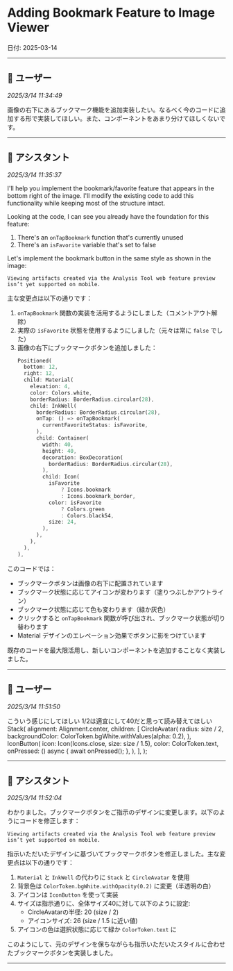 # Adding Bookmark Feature to Image Viewer

日付: 2025-03-14

---

## 👤 ユーザー
*2025/3/14 11:34:49*

画像の右下にあるブックマーク機能を追加実装したい。なるべく今のコードに追加する形で実装してほしい。また、コンポーネントをあまり分けてほしくないです。

---

## 🤖 アシスタント
*2025/3/14 11:35:37*

I'll help you implement the bookmark/favorite feature that appears in the bottom right of the image. I'll modify the existing code to add this functionality while keeping most of the structure intact.

Looking at the code, I can see you already have the foundation for this feature:
1. There's an `onTapBookmark` function that's currently unused
2. There's an `isFavorite` variable that's set to false

Let's implement the bookmark button in the same style as shown in the image:
```
Viewing artifacts created via the Analysis Tool web feature preview isn’t yet supported on mobile.
```



主な変更点は以下の通りです：

1. `onTapBookmark` 関数の実装を活用するようにしました（コメントアウト解除）
2. 実際の `isFavorite` 状態を使用するようにしました（元々は常に `false` でした）
3. 画像の右下にブックマークボタンを追加しました：
   ```dart
   Positioned(
     bottom: 12,
     right: 12,
     child: Material(
       elevation: 4,
       color: Colors.white,
       borderRadius: BorderRadius.circular(28),
       child: InkWell(
         borderRadius: BorderRadius.circular(28),
         onTap: () => onTapBookmark(
           currentFavoriteStatus: isFavorite,
         ),
         child: Container(
           width: 40,
           height: 40,
           decoration: BoxDecoration(
             borderRadius: BorderRadius.circular(28),
           ),
           child: Icon(
             isFavorite
                 ? Icons.bookmark
                 : Icons.bookmark_border,
             color: isFavorite
                 ? Colors.green
                 : Colors.black54,
             size: 24,
           ),
         ),
       ),
     ),
   ),
   ```

このコードでは：
- ブックマークボタンは画像の右下に配置されています
- ブックマーク状態に応じてアイコンが変わります（塗りつぶしかアウトライン）
- ブックマーク状態に応じて色も変わります（緑か灰色）
- クリックすると `onTapBookmark` 関数が呼び出され、ブックマーク状態が切り替わります
- Material デザインのエレベーション効果でボタンに影をつけています

既存のコードを最大限活用し、新しいコンポーネントを追加することなく実装しました。

---

## 👤 ユーザー
*2025/3/14 11:51:50*

こういう感じにしてほしい 1/2は適宜にして40だと思って読み替えてほしい
Stack(
      alignment: Alignment.center,
      children: [
        CircleAvatar(
          radius: size / 2,
          backgroundColor: ColorToken.bgWhite.withValues(alpha: 0.2),
        ),
        IconButton(
          icon: Icon(Icons.close, size: size / 1.5),
          color: ColorToken.text,
          onPressed: () async {
            await onPressed();
          },
        ),
      ],
    );

---

## 🤖 アシスタント
*2025/3/14 11:52:04*

わかりました。ブックマークボタンをご指示のデザインに変更します。以下のようにコードを修正します：
```
Viewing artifacts created via the Analysis Tool web feature preview isn’t yet supported on mobile.
```



指示いただいたデザインに基づいてブックマークボタンを修正しました。主な変更点は以下の通りです：

1. `Material` と `InkWell` の代わりに `Stack` と `CircleAvatar` を使用
2. 背景色は `ColorToken.bgWhite.withOpacity(0.2)` に変更（半透明の白）
3. アイコンは `IconButton` を使って実装
4. サイズは指示通りに、全体サイズ40に対して以下のように設定:
   - CircleAvatarの半径: 20 (size / 2)
   - アイコンサイズ: 26 (size / 1.5 に近い値)
5. アイコンの色は選択状態に応じて緑か `ColorToken.text` に

このようにして、元のデザインを保ちながらも指示いただいたスタイルに合わせたブックマークボタンを実装しました。

---
